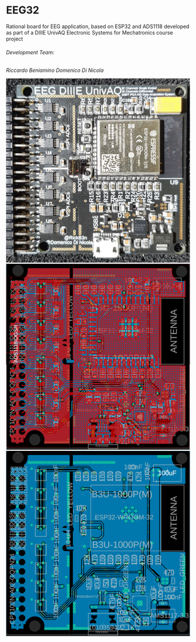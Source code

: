 # EEG32
Rational board for EEG application, based on ESP32 and ADS1118 developed as part of a DIIIE UnivAQ Electronic Systems for Mechatronics course project

###### Development Team:
*Riccardo Beniamino*
*Domenico Di Nicola*

![1](https://github.com/riccardobeniamino/EEG32/blob/main/1.jpg)
![1](https://github.com/riccardobeniamino/EEG32/blob/main/pcb_signals_names.png)
![1](https://github.com/riccardobeniamino/EEG32/blob/main/pcb_signals_names_back.png)
